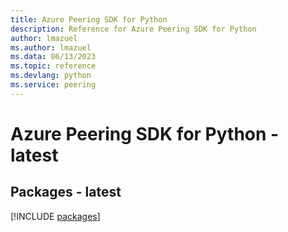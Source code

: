 ```yaml
---
title: Azure Peering SDK for Python
description: Reference for Azure Peering SDK for Python
author: lmazuel
ms.author: lmazuel
ms.data: 06/13/2023
ms.topic: reference
ms.devlang: python
ms.service: peering
---
```

# Azure Peering SDK for Python - latest
## Packages - latest
[!INCLUDE [packages](peering-index.md)]